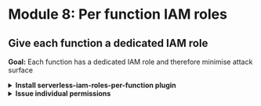 # Module 8: Per function IAM roles

## Give each function a dedicated IAM role

**Goal:** Each function has a dedicated IAM role and therefore minimise attack surface

<details>
<summary><b>Install serverless-iam-roles-per-function plugin</b></summary><p>

1. Install `serverless-iam-roles-per-function` as dev dependency

`npm install --save-dev serverless-iam-roles-per-function`

2. Modify `serverless.yml` and add it as a plugin

Update the `plugins` section so it looks like this:

```yml
plugins:
  - serverless-pseudo-parameters
  - serverless-iam-roles-per-function
```

</p></details>

<details>
<summary><b>Issue individual permissions</b></summary><p>

1. Modify `serverless.yml` and delete the `iamRoleStatements` section

2. Modify `serverless.yml` and give the `get-restaurants` function its own IAM role statements

**IMPORTANT**: make sure this `iamRoleStatements` is aligned with `environment` and `events`

```yml
iamRoleStatements:
  - Effect: Allow
    Action: dynamodb:scan
    Resource:
      Fn::GetAtt:
        - restaurantsTable
        - Arn
```

3. Modify `serverless.yml` and give the `search-restaurants` function its own IAM role statements

```yml
iamRoleStatements:
  - Effect: Allow
    Action: dynamodb:scan
    Resource:
      Fn::GetAtt:
        - restaurantsTable
        - Arn
```

4. Modify `serverless.yml` and give the `place-order` function its own IAM role statements

```yml
iamRoleStatements:
  - Effect: Allow
    Action: kinesis:PutRecord
    Resource: 
      Fn::GetAtt:
        - orderEventsStream
        - Arn
```

5. Modify `serverless.yml` and give the `notify-restaurant` function its own IAM role statements

```yml
iamRoleStatements:
  - Effect: Allow
    Action: kinesis:PutRecord
    Resource: 
      Fn::GetAtt:
        - orderEventsStream
        - Arn
  - Effect: Allow
    Action: sns:Publish
    Resource: 
      Ref: restaurantNotificationTopic
```

6. Deploy the project

`npm run sls -- deploy`

7. Run the acceptance tests to make sure they're still working

`STAGE=dev REGION=eu-west-1 npm run acceptance`

</p></details>